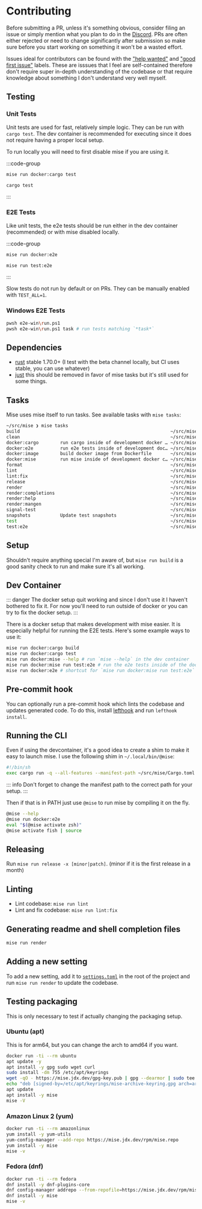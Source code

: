 # Contributing

Before submitting a PR, unless it's something obvious, consider filing an issue or simply mention what you plan to do in the [Discord](https://discord.gg/UBa7pJUN7Z).
PRs are often either rejected or need to change significantly after submission so make sure before you start working on something it won't be a wasted effort.

Issues ideal for contributors can be found with the ["help wanted"](https://github.com/jdx/mise/issues?q=is%3Aissue+is%3Aopen+label%3A%22help+wanted%22) and ["good first issue"](https://github.com/jdx/mise/labels/good%20first%20issue) labels. These are isssues that I feel are self-contained therefore don't require super in-depth understanding of the codebase or that require knowledge about something I don't understand very well myself.

## Testing

### Unit Tests

Unit tests are used for fast, relatively simple logic. They can be run with `cargo test`. The dev container is recommended
for executing since it does not require having a proper local setup.

To run locally you will need to first disable mise if you are using it.

:::code-group

```sh [dev container]
mise run docker:cargo test
```

```sh [local]
cargo test
```

:::

### E2E Tests

Like unit tests, the e2e tests should be run either in the dev container (recommended) or with mise disabled locally.

:::code-group

```sh [dev container]
mise run docker:e2e
```

```sh [local]
mise run test:e2e
```

:::

Slow tests do not run by default or on PRs. They can be manually enabled with `TEST_ALL=1`.

### Windows E2E Tests

```sh
pwsh e2e-win\run.ps1
pwsh e2e-win\run.ps1 task # run tests matching `*task*`
```

## Dependencies

- [rust](https://www.rust-lang.org/) stable 1.70.0+ (I test with the beta channel locally, but CI uses stable, you can use whatever)
- [just](https://github.com/casey/just) this should be removed in favor of mise tasks but it's still used for some things.

## Tasks

Mise uses mise itself to run tasks. See available tasks with `mise tasks`:

```sh
~/src/mise ❯ mise tasks
build                                                        ~/src/mise/.mise.toml
clean                                                        ~/src/mise/.mise.toml
docker:cargo        run cargo inside of development docker … ~/src/mise/.mise.toml
docker:e2e          run e2e tests inside of development doc… ~/src/mise/.mise.toml
docker:image        build docker image from Dockerfile       ~/src/mise/.mise.toml
docker:mise         run mise inside of development docker c… ~/src/mise/.mise.toml
format                                                       ~/src/mise/.mise.toml
lint                                                         ~/src/mise/.mise/config.toml
lint:fix                                                     ~/src/mise/.mise.toml
release                                                      ~/src/mise/.mise.toml
render                                                       ~/src/mise/.mise.toml
render:completions                                           ~/src/mise/.mise.toml
render:help                                                  ~/src/mise/.mise.toml
render:mangen                                                ~/src/mise/.mise.toml
signal-test                                                  ~/src/mise/.mise.toml
snapshots           Update test snapshots                    ~/src/mise/.mise.toml
test                                                         ~/src/mise/.mise.toml
test:e2e                                                     ~/src/mise/.mise.toml
```

## Setup

Shouldn't require anything special I'm aware of, but `mise run build` is a good sanity check to run and make sure it's all working.

## Dev Container

::: danger
The docker setup quit working and since I don't use it I haven't bothered to fix it. For now you'll need to run outside of
docker or you can try to fix the docker setup.
:::

There is a docker setup that makes development with mise easier. It is especially helpful for running the E2E tests.
Here's some example ways to use it:

```sh
mise run docker:cargo build
mise run docker:cargo test
mise run docker:mise --help # run `mise --help` in the dev container
mise run docker:mise run test:e2e # run the e2e tests inside of the docker container
mise run docker:e2e # shortcut for `mise run docker:mise run test:e2e`
```

## Pre-commit hook

You can optionally run a pre-commit hook which lints the codebase and updates generated code.
To do this, install [lefthook](https://github.com/evilmartians/lefthook) and run `lefthook install`.

## Running the CLI

Even if using the devcontainer, it's a good idea to create a shim to make it easy to launch mise. I use the following shim
in `~/.local/bin/@mise`:

```sh
#!/bin/sh
exec cargo run -q --all-features --manifest-path ~/src/mise/Cargo.toml -- "$@"
```

::: info
Don't forget to change the manifest path to the correct path for your setup.
:::

Then if that is in PATH just use `@mise` to run mise by compiling it on the fly.

```sh
@mise --help
@mise run docker:e2e
eval "$(@mise activate zsh)"
@mise activate fish | source
```

## Releasing

Run `mise run release -x [minor|patch]`. (minor if it is the first release in a month)

## Linting

- Lint codebase: `mise run lint`
- Lint and fix codebase: `mise run lint:fix`

## Generating readme and shell completion files

```sh
mise run render
```

## Adding a new setting

To add a new setting, add it to [`settings.toml`](https://github.com/jdx/mise/blob/main/settings.toml) in the root of the project and run `mise run render` to update the codebase.

## Testing packaging

This is only necessary to test if actually changing the packaging setup.

### Ubuntu (apt)

This is for arm64, but you can change the arch to amd64 if you want.

```sh
docker run -ti --rm ubuntu
apt update -y
apt install -y gpg sudo wget curl
sudo install -dm 755 /etc/apt/keyrings
wget -qO - https://mise.jdx.dev/gpg-key.pub | gpg --dearmor | sudo tee /etc/apt/keyrings/mise-archive-keyring.gpg 1> /dev/null
echo "deb [signed-by=/etc/apt/keyrings/mise-archive-keyring.gpg arch=arm64] https://mise.jdx.dev/deb stable main" | sudo tee /etc/apt/sources.list.d/mise.list
apt update
apt install -y mise
mise -V
```

### Amazon Linux 2 (yum)

```sh
docker run -ti --rm amazonlinux
yum install -y yum-utils
yum-config-manager --add-repo https://mise.jdx.dev/rpm/mise.repo
yum install -y mise
mise -v
```

### Fedora (dnf)

```sh
docker run -ti --rm fedora
dnf install -y dnf-plugins-core
dnf config-manager addrepo --from-repofile=https://mise.jdx.dev/rpm/mise.repo
dnf install -y mise
mise -v
```
